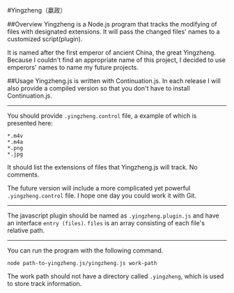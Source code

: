 #Yingzheng（嬴政）

##Overview
Yingzheng is a Node.js program that tracks the modifying of files with designated extensions. It will pass the changed files' names to a customized script(plugin).

It is named after the first emperor of ancient China, the great Yingzheng. Because I couldn't find an appropriate name of this project, I decided to use emperors' names to name my future projects.

##Usage
Yingzheng.js is written with Continuation.js. In each release I will also provide a compiled version so that you don't have to install Continuation.js.

---

You should provide ``.yingzheng.control`` file, a example of which is presented here:

```
*.m4v
*.m4a
*.png
*.jpg
```

It should list the extensions of files that Yingzheng.js will track. No comments.

The future version will include a more complicated yet powerful ``.yingzheng.control`` file. I hope one day you could work it with Git.

---

The javascript plugin should be named as ``.yingzheng.plugin.js`` and have an interface ``entry (files)``. ``files`` is an array consisting of each file's relative path.

---

You can run the program with the following command.

```
node path-to-yingzheng.js/yingzheng.js work-path

```

The work path should not have a directory called ``.yingzheng``, which is used to store track information.